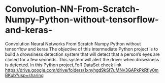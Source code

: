 # Convolution-NN-From-Scratch-Numpy-Python-without-tensorflow-and-keras-
Convolution Neural Networks From Scratch Numpy Python without tensorflow and keras 
The objective of this intermediate Python project is to build a drowsiness detection system that will detect that a person’s eyes are closed for a few seconds. This system will alert the driver when drowsiness is detected. In this Python project,FoR DataSet 
check link https://drive.google.com/drive/folders/1xnyhgd9kSf7uMNv3GAPkPkRfjy0mBKub?usp=sharing
